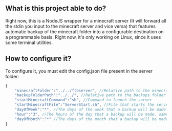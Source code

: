 ## What is this project able to do?

Right now, this is a NodeJS wrapper for a minecraft server (It will forward all the stdin you input to the minecraft server and vice versa) that features automatic backup of the minecraft folder into a configurable destination on a programmable basis. Right now, it's only working on Linux, since it uses some terminal utilities.

## How to configure it?
To configure it, you must edit the config.json file present in the server folder:
```javascript
{
	"minecraftFolder":"../../ftbserver", //Relative path to the minecraft folder
	"backupFolderPath":"../../", //Relative path to the backups folder
	"startMinecraftCommand":"sh", //Command to launch the server
	"startMinecraftFile":"ServerStart.sh", //File that starts the server
	"dayOfWeek":"*", //The days of the week that a backup will be made. * for everyday, or a set of numbers from 0 to 6 (zero is sunday) comma separated (without spaces).
	"hour":"3", //The hours of the day that a backup will be made. same format as the day of the week
	"dayOfMonth":"*" //The days of the month that a backup will be made. same format as the day of the week
}
```
